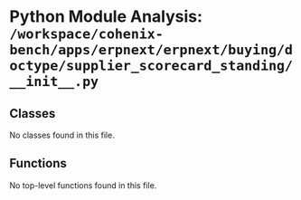 # Python Module Analysis: `/workspace/cohenix-bench/apps/erpnext/erpnext/buying/doctype/supplier_scorecard_standing/__init__.py`

## Classes

No classes found in this file.


## Functions

No top-level functions found in this file.
